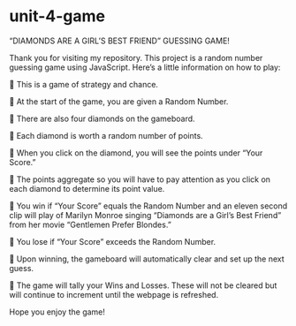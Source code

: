 # unit-4-game

“DIAMONDS ARE A GIRL’S BEST FRIEND” GUESSING GAME!

Thank you for visiting my repository. This project is a random number guessing game using JavaScript.  Here’s a little information on how to play:

	This is a game of strategy and chance.

	At the start of the game, you are given a Random Number.

	There are also four diamonds on the gameboard.

	Each diamond is worth a random number of points.

	When you click on the diamond, you will see the points under “Your Score.”

	The points aggregate so you will have to pay attention as you click on each diamond to determine its point value.

	You win if “Your Score” equals the Random Number and an eleven second clip will play of Marilyn Monroe singing “Diamonds are a Girl’s Best Friend” from her movie “Gentlemen Prefer Blondes.”

	You lose if “Your Score” exceeds the Random Number.

	Upon winning, the gameboard will automatically clear and set up the next guess.

	The game will tally your Wins and Losses.  These will not be cleared but will continue to increment until the webpage is refreshed.

Hope you enjoy the game!
